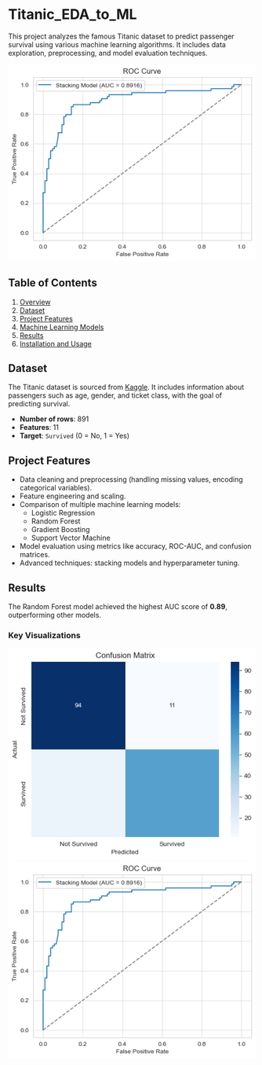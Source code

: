 # Titanic_EDA_to_ML


This project analyzes the famous Titanic dataset to predict passenger survival using various machine learning algorithms. It includes data exploration, preprocessing, and model evaluation techniques.

![Project Banner or Key Visualization](results/roc_curve.png)

## Table of Contents
1. [Overview](#overview)
2. [Dataset](#dataset)
3. [Project Features](#project-features)
4. [Machine Learning Models](#machine-learning-models)
5. [Results](#results)
6. [Installation and Usage](#installation-and-usage)


  ## Dataset
The Titanic dataset is sourced from [Kaggle](https://www.kaggle.com/datasets/yasserh/titanic-dataset). It includes information about passengers such as age, gender, and ticket class, with the goal of predicting survival.

- **Number of rows**: 891
- **Features**: 11
- **Target**: `Survived` (0 = No, 1 = Yes)

## Project Features
- Data cleaning and preprocessing (handling missing values, encoding categorical variables).
- Feature engineering and scaling.
- Comparison of multiple machine learning models:
  - Logistic Regression
  - Random Forest
  - Gradient Boosting
  - Support Vector Machine
- Model evaluation using metrics like accuracy, ROC-AUC, and confusion matrices.
- Advanced techniques: stacking models and hyperparameter tuning.


## Results
The Random Forest model achieved the highest AUC score of **0.89**, outperforming other models.

### Key Visualizations
![Confusion Matrix](results/confusion_matrix.png)
![ROC Curve](results/roc_curve.png)
